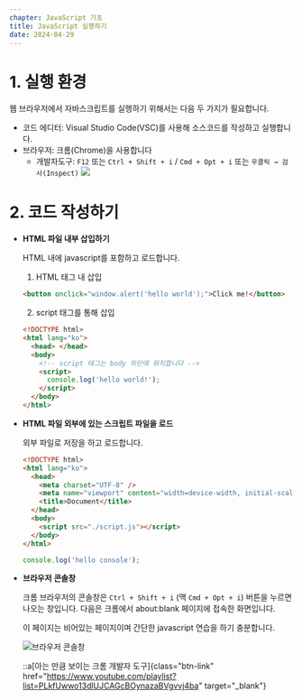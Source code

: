 ```yaml
---
chapter: JavaScript 기초
title: JavaScript 실행하기
date: 2024-04-29
---
```


# 1. 실행 환경

웹 브라우저에서 자바스크립트를 실행하기 위해서는 다음 두 가지가 필요합니다.

- 코드 에디터: Visual Studio Code(VSC)를 사용해 소스코드를 작성하고 실행합니다.
- 브라우저: 크롬(Chrome)을 사용합니다
  - 개발자도구: `F12` 또는 `Ctrl + Shift + i` / `Cmd + Opt + i` 또는 `우클릭 → 검사(Inspect)`
    ![](/images/essentials-javascript/chapter01/Untitled.png)

# 2. 코드 작성하기

- **HTML 파일 내부 삽입하기**

  HTML 내에 javascript를 포함하고 로드합니다.

  1. HTML 태그 내 삽입

  ```html
  <button onclick="window.alert('hello world');">Click me!</button>
  ```

  2. script 태그를 통해 삽입

  ```html
  <!DOCTYPE html>
  <html lang="ko">
    <head> </head>
    <body>
      <!-- script 태그는 body 하단에 위치합니다 -->
      <script>
        console.log('hello world!');
      </script>
    </body>
  </html>
  ```

- **HTML 파일 외부에 있는 스크립트 파일을 로드**

  외부 파일로 저장을 하고 로드합니다.

  ```html
  <!DOCTYPE html>
  <html lang="ko">
    <head>
      <meta charset="UTF-8" />
      <meta name="viewport" content="width=device-width, initial-scale=1.0" />
      <title>Document</title>
    </head>
    <body>
      <script src="./script.js"></script>
    </body>
  </html>
  ```

  ```jsx
  console.log('hello console');
  ```

- **브라우저 콘솔창**

  크롬 브라우저의 콘솔창은 `Ctrl + Shift + i` (맥 `Cmd + Opt + i`) 버튼을 누르면 나오는 창입니다. 다음은 크롬에서 about:blank 페이지에 접속한 화면입니다.

  이 페이지는 비어있는 페이지이며 간단한 javascript 연습을 하기 충분합니다.

  ![](/images/essentials-javascript/chapter01/Untitled%201.png '브라우저 콘솔창')

  ::a[아는 만큼 보이는 크롬 개발자 도구]{class="btn-link" href="https://www.youtube.com/playlist?list=PLkfUwwo13dlUJCAGcBOynazaBVgvvj4ba" target="\_blank"}
